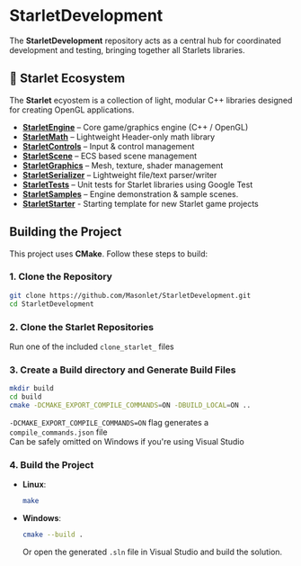 # StarletDevelopment
The **StarletDevelopment** repository acts as a central hub for coordinated development and testing, bringing together all Starlets libraries. 

## 🚀 Starlet Ecosystem
The **Starlet** ecyostem is a collection of light, modular C++ libraries designed for creating OpenGL applications. 

- [**StarletEngine**](https://github.com/Masonlet/StarletEngine) – Core game/graphics engine (C++ / OpenGL)
- [**StarletMath**](https://github.com/Masonlet/StarletMath) – Lightweight Header-only math library
- [**StarletControls**](https://github.com/Masonlet/StarletControls) – Input & control management
- [**StarletScene**](https://github.com/Masonlet/StarletScene) – ECS based scene management
- [**StarletGraphics**](https://github.com/Masonlet/StarletGraphics) – Mesh, texture, shader management
- [**StarletSerializer**](https://github.com/Masonlet/StarletSerializer) – Lightweight file/text parser/writer
- [**StarletTests**](https://github.com/Masonlet/StarletTests) – Unit tests for Starlet libraries using Google Test
- [**StarletSamples**](https://github.com/Masonlet/StarletSamples) – Engine demonstration & sample scenes.
- [**StarletStarter**](https://github.com/Masonlet/StarletStarter) - Starting template for new Starlet game projects

## Building the Project
This project uses **CMake**. Follow these steps to build:

### 1. Clone the Repository
```bash
git clone https://github.com/Masonlet/StarletDevelopment.git
cd StarletDevelopment
```

### 2. Clone the Starlet Repositories
Run one of the included `clone_starlet_` files

### 3. Create a Build directory and Generate Build Files
```bash
mkdir build
cd build 
cmake -DCMAKE_EXPORT_COMPILE_COMMANDS=ON -DBUILD_LOCAL=ON ..
```
`-DCMAKE_EXPORT_COMPILE_COMMANDS=ON` flag generates a `compile_commands.json` file  
Can be safely omitted on Windows if you're using Visual Studio

### 4. Build the Project
- **Linux**:
  ```bash
  make
  ```

- **Windows**:
  ```bash
  cmake --build .
  ```
  Or open the generated `.sln` file in Visual Studio and build the solution.
